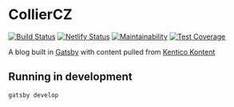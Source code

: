 # CollierCZ
[![Build Status](https://travis-ci.com/CollierCZ/CollierCZ.svg?branch=master)](https://travis-ci.com/CollierCZ/CollierCZ)
[![Netlify Status](https://api.netlify.com/api/v1/badges/624615bd-162e-4347-b862-fc94e1f9258e/deploy-status)](https://app.netlify.com/sites/colliercz/deploys)
[![Maintainability](https://api.codeclimate.com/v1/badges/764055eac815b4b8c76c/maintainability)](https://codeclimate.com/github/CollierCZ/CollierCZ/maintainability)
[![Test Coverage](https://api.codeclimate.com/v1/badges/764055eac815b4b8c76c/test_coverage)](https://codeclimate.com/github/CollierCZ/CollierCZ/test_coverage)

A blog built in [Gatsby](https://www.gatsbyjs.org/) with content pulled from [Kentico Kontent](https://kontent.ai)

## Running in development
`gatsby develop`

